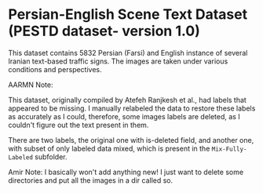# Persian-English Scene Text Dataset (PESTD dataset- version 1.0)

This dataset contains 5832 Persian (Farsi) and English instance of several Iranian text-based traffic signs. The images are taken under various conditions and perspectives.

AARMN Note:

This dataset, originally compiled by Atefeh Ranjkesh et al., had labels that appeared to be missing. I manually relabeled the data to restore these labels as accurately as I could, therefore, some images labels are deleted, as I couldn't figure out the text present in them.

There are two labels, the original one with is-deleted field, and another one, with subset of only labeled data mixed, which is present in the `Mix-Fully-Labeled` subfolder.

Amir Note:
I basically won't add anything new!
I just want to delete some directories and put all the images in a dir called so.
